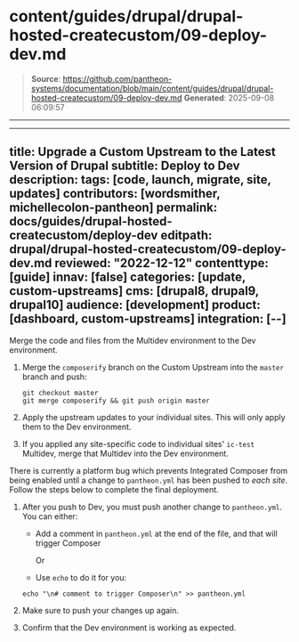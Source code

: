 # content/guides/drupal/drupal-hosted-createcustom/09-deploy-dev.md

> **Source**: https://github.com/pantheon-systems/documentation/blob/main/content/guides/drupal/drupal-hosted-createcustom/09-deploy-dev.md
> **Generated**: 2025-09-08 06:09:57

---

---
title: Upgrade a Custom Upstream to the Latest Version of Drupal
subtitle: Deploy to Dev
description: 
tags: [code, launch, migrate, site, updates]
contributors: [wordsmither, michellecolon-pantheon]
permalink: docs/guides/drupal-hosted-createcustom/deploy-dev
editpath: drupal/drupal-hosted-createcustom/09-deploy-dev.md
reviewed: "2022-12-12"
contenttype: [guide]
innav: [false]
categories: [update, custom-upstreams]
cms: [drupal8, drupal9, drupal10]
audience: [development]
product: [dashboard, custom-upstreams]
integration: [--]
---

Merge the code and files from the Multidev environment to the Dev environment.

1. Merge the `composerify` branch on the Custom Upstream into the `master` branch and push:

    ```bash{promptUser:user}
    git checkout master
    git merge composerify && git push origin master
    ```

1. Apply the upstream updates to your individual sites. This will only apply them to the Dev environment.

1. If you applied any site-specific code to individual sites' `ic-test` Multidev, merge that Multidev into the Dev environment.

  <Alert title="Note" type="info" >

  There is currently a platform bug which prevents Integrated Composer from being enabled until a change to `pantheon.yml` has been pushed to *each site*. Follow the steps below to complete the final deployment.

  </Alert>

1. After you push to Dev, you must push another change to `pantheon.yml`. You can either:

    - Add a comment in `pantheon.yml` at the end of the file, and that will trigger Composer

      Or

    - Use `echo` to do it for you:

     ```bash{promptUser:user}
     echo "\n# comment to trigger Composer\n" >> pantheon.yml
     ```

1. Make sure to push your changes up again.

1. Confirm that the Dev environment is working as expected.
